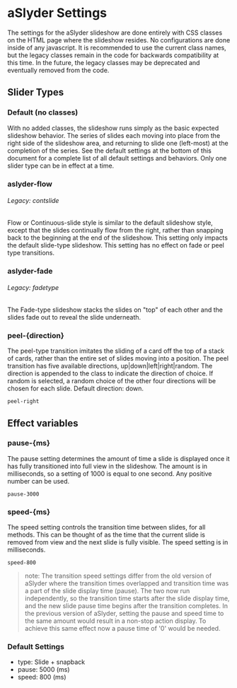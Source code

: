 # aSlyder Settings

The settings for the aSlyder slideshow are done entirely with CSS classes on the HTML page where the slideshow resides.  No configurations are done inside of any javascript.  It is recommended to use the current class names, but the legacy classes remain in the code for backwards compatibility at this time.  In the future, the legacy classes may be deprecated and eventually removed from the code.

## Slider Types

### Default (no classes)

With no added classes, the slideshow runs simply as the basic expected slideshow behavior.  The series of slides each moving into place from the right side of the slideshow area, and returning to slide one (left-most) at the completion of the series.  See the default settings at the bottom of this document for a complete list of all default settings and behaviors.  Only one slider type can be in effect at a time.

### aslyder-flow
###### Legacy: contslide

Flow or Continuous-slide style is similar to the default slideshow style, except that the slides continually flow from the right, rather than snapping back to the beginning at the end of the slideshow.  This setting only impacts the default slide-type slideshow.  This setting has no effect on fade or peel type transitions.

### aslyder-fade
###### Legacy: fadetype

The Fade-type slideshow stacks the slides on "top" of each other and the slides fade out to reveal the slide underneath.

### peel-{direction}

The peel-type transition imitates the sliding of a card off the top of a stack of cards, rather than the entire set of slides moving into a position.  The peel transition has five available directions, up|down|left|right|random.  The direction is appended to the class to indicate the direction of choice.  If random is selected, a random choice of the other four directions will be chosen for each slide.  Default direction: down.

```
peel-right
```

## Effect variables

### pause-{ms}

The pause setting determines the amount of time a slide is displayed once it has fully transitioned into full view in the slideshow.  The amount is in milliseconds, so a setting of 1000 is equal to one second.  Any positive number can be used.  

```
pause-3000
```

### speed-{ms}

The speed setting controls the transition time between slides, for all methods.  This can be thought of as the time that the current slide is removed from view and the next slide is fully visible.  The speed setting is in milliseconds.

```
speed-800
```

> note: The transition speed settings differ from the old version of aSlyder where the transition times overlapped and transition time was a part of the slide display time (pause).  The two now run independently, so the transition time starts after the slide display time, and the new slide pause time begins after the transition completes.  In the previous version of aSlyder, setting the pause and speed time to the same amount would result in a non-stop action display.  To achieve this same effect now a pause time of '0' would be needed.

### Default Settings
- type: Slide + snapback
- pause: 5000 (ms)
- speed: 800 (ms)

